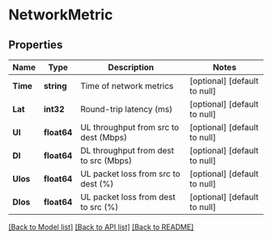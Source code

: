 # NetworkMetric

## Properties
Name | Type | Description | Notes
------------ | ------------- | ------------- | -------------
**Time** | **string** | Time of network metrics | [optional] [default to null]
**Lat** | **int32** | Round-trip latency (ms) | [optional] [default to null]
**Ul** | **float64** | UL throughput from src to dest (Mbps) | [optional] [default to null]
**Dl** | **float64** | DL throughput from dest to src (Mbps) | [optional] [default to null]
**Ulos** | **float64** | UL packet loss from src to dest (%) | [optional] [default to null]
**Dlos** | **float64** | UL packet loss from dest to src (%) | [optional] [default to null]

[[Back to Model list]](../README.md#documentation-for-models) [[Back to API list]](../README.md#documentation-for-api-endpoints) [[Back to README]](../README.md)


